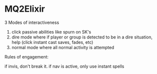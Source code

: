 # MQ2Elixir

3 Modes of interactiveness
1) click passive abilities like spurn on SK's
2) dire mode where if player or group is detected to be in a dire situation, help (click instant cast saves, fades, etc)
3) normal mode where all normal activity is attempted


Rules of engagement:

if invis, don't break it. 
if nav is active, only use instant spells
